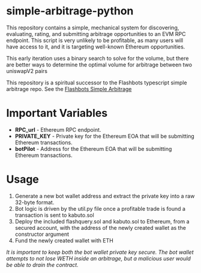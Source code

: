 # simple-arbitrage-python

This repository contains a simple, mechanical system for discovering, evaluating, rating, and submitting arbitrage opportunities to an EVM RPC endpoint. This script is very unlikely to be profitable, as many users will have access to it, and it is targeting well-known Ethereum opportunities.

This early iteration uses a binary search to solve for the volume, but there are better ways to determine the optimal volume for arbitrage between two uniswapV2 pairs

This repository is a spiritual successor to the Flashbots typescript simple arbitrage repo. See the [Flashbots Simple Arbitrage](https://github.com/flashbots/simple-arbitrage)

Important Variables
=====================
- **RPC_url** - Ethereum RPC endpoint.
- **PRIVATE_KEY** - Private key for the Ethereum EOA that will be submitting Ethereum transactions.
- **botPilot** - Address for the Ethereum EOA that will be submitting Ethereum transactions.



Usage
======================
1. Generate a new bot wallet address and extract the private key into a raw 32-byte format.
2. Bot logic is driven by the util.py file once a profitable trade is found a transaction is sent to kabuto.sol
3. Deploy the included flashquery.sol and kabuto.sol to Ethereum, from a secured account, with the address of the newly created wallet as the constructor argument
4. Fund the newly created wallet with ETH

_It is important to keep both the bot wallet private key secure. The bot wallet attempts to not lose WETH inside an arbitrage, but a malicious user would be able to drain the contract._

